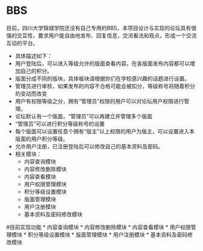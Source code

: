 # BBS
目前，四川大学锦城学院还没有自己专用的BBS，本项目设计与实现的论坛具有很强的交互性，要求用户能自由地发布、回复信息，交流看法和观点，形成一个交流互动的平台。
* 具体描述如下：
 * 用户登陆后，可以进入等级允许的版面查看内容，在各版面发布内容都可以增加自己的积分。
 * 版面分成不同的版块，具体板块请根据你们在学校感兴趣的话题进行设置。
 * 管理员进行审核，如果发布的内容不合格可能会被扣分，等级称号将随着积分的变动而改变
 * 用户有权限等级之分，拥有“管理员”权限的用户可以对论坛用户权限进行管理。
 * 论坛默认有一个版面，“管理员”可以再建立并管理多个版面
 * “管理员”可以进行积分等级称号的设置
 * 每个版面可以设置任意个拥有“版主”以上权限的用户为版主，可以设置进入本版面的用户积分等级。
 * 允许用户注册，已注册登陆后可以修改自己的基本资料及密码。
* 相关模块：
	* 内容查询模块
	* 内容修改删除模块
	* 内容查看模块
	* 用户权限管理模块
	* 积分等级设置模块
	* 版面管理模块
	* 用户注册模块
	* 基本资料及密码修改模块
 
#目前实现功能
  	* 内容查询模块
	* 内容修改删除模块
	* 内容查看模块
	* 用户权限管理模块
	* 积分等级设置模块
	* 版面管理模块
	* 用户注册模块
	* 基本资料及密码修改模块
